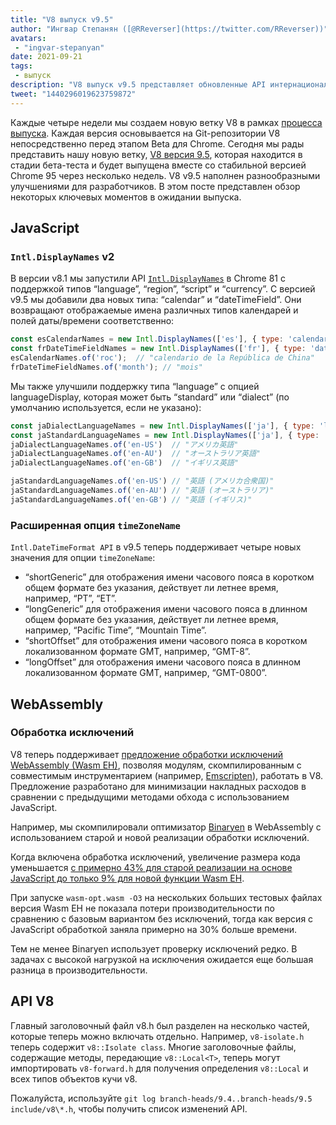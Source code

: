 ```yaml
---
title: "V8 выпуск v9.5"
author: "Ингвар Степанян ([@RReverser](https://twitter.com/RReverser))"
avatars: 
 - "ingvar-stepanyan"
date: 2021-09-21
tags: 
 - выпуск
description: "V8 выпуск v9.5 представляет обновленные API интернационализации и поддержку обработки исключений WebAssembly."
tweet: "1440296019623759872"
---
```

Каждые четыре недели мы создаем новую ветку V8 в рамках [процесса выпуска](https://v8.dev/docs/release-process). Каждая версия основывается на Git-репозитории V8 непосредственно перед этапом Beta для Chrome. Сегодня мы рады представить нашу новую ветку, [V8 версия 9.5](https://chromium.googlesource.com/v8/v8.git/+log/branch-heads/9.5), которая находится в стадии бета-теста и будет выпущена вместе со стабильной версией Chrome 95 через несколько недель. V8 v9.5 наполнен разнообразными улучшениями для разработчиков. В этом посте представлен обзор некоторых ключевых моментов в ожидании выпуска.

<!--truncate-->
## JavaScript

### `Intl.DisplayNames` v2

В версии v8.1 мы запустили API [`Intl.DisplayNames`](https://v8.dev/features/intl-displaynames) в Chrome 81 с поддержкой типов “language”, “region”, “script” и “currency”. С версией v9.5 мы добавили два новых типа: “calendar” и “dateTimeField”. Они возвращают отображаемые имена различных типов календарей и полей даты/времени соответственно:

```js
const esCalendarNames = new Intl.DisplayNames(['es'], { type: 'calendar' });
const frDateTimeFieldNames = new Intl.DisplayNames(['fr'], { type: 'dateTimeField' });
esCalendarNames.of('roc');  // "calendario de la República de China"
frDateTimeFieldNames.of('month'); // "mois"
```

Мы также улучшили поддержку типа “language” с опцией languageDisplay, которая может быть “standard” или “dialect” (по умолчанию используется, если не указано):

```js
const jaDialectLanguageNames = new Intl.DisplayNames(['ja'], { type: 'language' });
const jaStandardLanguageNames = new Intl.DisplayNames(['ja'], { type: 'language' , languageDisplay: 'standard'});
jaDialectLanguageNames.of('en-US')  // "アメリカ英語"
jaDialectLanguageNames.of('en-AU')  // "オーストラリア英語"
jaDialectLanguageNames.of('en-GB')  // "イギリス英語"

jaStandardLanguageNames.of('en-US') // "英語 (アメリカ合衆国)"
jaStandardLanguageNames.of('en-AU') // "英語 (オーストラリア)"
jaStandardLanguageNames.of('en-GB') // "英語 (イギリス)"
```

### Расширенная опция `timeZoneName`

`Intl.DateTimeFormat API` в v9.5 теперь поддерживает четыре новых значения для опции `timeZoneName`:

- “shortGeneric” для отображения имени часового пояса в коротком общем формате без указания, действует ли летнее время, например, “PT”, “ET”.
- “longGeneric” для отображения имени часового пояса в длинном общем формате без указания, действует ли летнее время, например, “Pacific Time”, “Mountain Time”.
- “shortOffset” для отображения имени часового пояса в коротком локализованном формате GMT, например, “GMT-8”.
- “longOffset” для отображения имени часового пояса в длинном локализованном формате GMT, например, “GMT-0800”.

## WebAssembly

### Обработка исключений

V8 теперь поддерживает [предложение обработки исключений WebAssembly (Wasm EH)](https://github.com/WebAssembly/exception-handling/blob/master/proposals/exception-handling/Exceptions.md), позволяя модулям, скомпилированным с совместимым инструментарием (например, [Emscripten](https://emscripten.org/docs/porting/exceptions.html)), работать в V8. Предложение разработано для минимизации накладных расходов в сравнении с предыдущими методами обхода с использованием JavaScript.

Например, мы скомпилировали оптимизатор [Binaryen](https://github.com/WebAssembly/binaryen/) в WebAssembly с использованием старой и новой реализации обработки исключений.

Когда включена обработка исключений, увеличение размера кода уменьшается [с примерно 43% для старой реализации на основе JavaScript до только 9% для новой функции Wasm EH](https://github.com/WebAssembly/exception-handling/issues/20#issuecomment-919716209).

При запуске `wasm-opt.wasm -O3` на нескольких больших тестовых файлах версия Wasm EH не показала потери производительности по сравнению с базовым вариантом без исключений, тогда как версия с JavaScript обработкой заняла примерно на 30% больше времени.

Тем не менее Binaryen использует проверку исключений редко. В задачах с высокой нагрузкой на исключения ожидается еще большая разница в производительности.

## API V8

Главный заголовочный файл v8.h был разделен на несколько частей, которые теперь можно включать отдельно. Например, `v8-isolate.h` теперь содержит `v8::Isolate class`. Многие заголовочные файлы, содержащие методы, передающие `v8::Local<T>`, теперь могут импортировать `v8-forward.h` для получения определения `v8::Local` и всех типов объектов кучи v8.

Пожалуйста, используйте `git log branch-heads/9.4..branch-heads/9.5 include/v8\*.h`, чтобы получить список изменений API.
